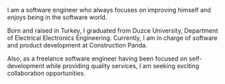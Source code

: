 I am a software engineer who always focuses on improving himself and enjoys being in the software world.

Born and raised in Turkey, I graduated from Duzce University, Department of Electrical Electronics Engineering. Currently, I am in charge of software and product development at Construction Panda.

Also, as a freelance software engineer having been focused on self-development while providing quality services, I am seeking exciting collaboration opportunities.
